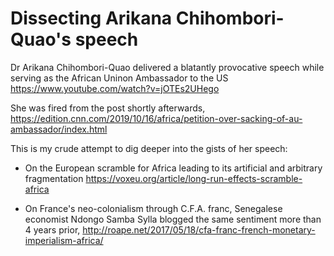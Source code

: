 # Dissecting Arikana Chihombori-Quao's speech

Dr Arikana Chihombori-Quao delivered a blatantly provocative speech
while serving as the African Uninon Ambassador to the US 
<https://www.youtube.com/watch?v=jOTEs2UHego>

She was fired from the post shortly afterwards,
<https://edition.cnn.com/2019/10/16/africa/petition-over-sacking-of-au-ambassador/index.html>

This is my crude attempt to dig deeper into the gists of her speech:

- On the European scramble for Africa leading to its artificial and arbitrary
  fragmentation
  <https://voxeu.org/article/long-run-effects-scramble-africa>

- On France's neo-colonialism through C.F.A. franc,
  Senegalese economist Ndongo Samba Sylla blogged the same sentiment
  more than 4 years prior,
  <http://roape.net/2017/05/18/cfa-franc-french-monetary-imperialism-africa/>

